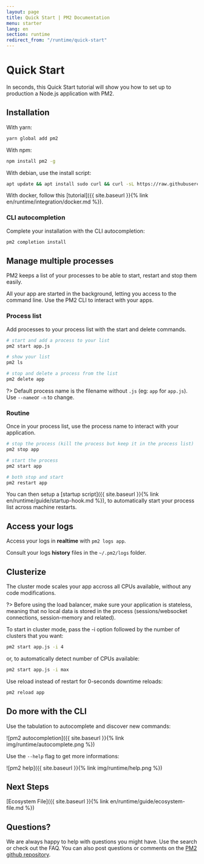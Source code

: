 ```yaml
---
layout: page
title: Quick Start | PM2 Documentation
menu: starter
lang: en
section: runtime
redirect_from: "/runtime/quick-start"
---
```


# Quick Start

In seconds, this Quick Start tutorial will show you how to set up to production a Node.js application with PM2.

## Installation

With yarn:
```bash
yarn global add pm2
```

With npm:
```bash
npm install pm2 -g
```

With debian, use the install script:

```bash
apt update && apt install sudo curl && curl -sL https://raw.githubusercontent.com/Unitech/pm2/master/packager/setup.deb.sh | sudo -E bash -
```

With docker, follow this [tutorial]({{ site.baseurl }}{% link en/runtime/integration/docker.md %}).

### CLI autocompletion

Complete your installation with the CLI autocompletion:

```bash
pm2 completion install
```

## Manage multiple processes

PM2 keeps a list of your processes to be able to start, restart and stop them easily.

All your app are started in the background, letting you access to the command line. Use the PM2 CLI to interact with your apps.

### Process list

Add processes to your process list with the start and delete commands.

```bash
# start and add a process to your list
pm2 start app.js

# show your list
pm2 ls

# stop and delete a process from the list
pm2 delete app
```

?> Default process name is the filename without `.js` (eg: `app` for `app.js`). Use `--name`or `-n` to change.

### Routine

Once in your process list, use the process name to interact with your application.

```bash
# stop the process (kill the process but keep it in the process list)
pm2 stop app

# start the process
pm2 start app

# both stop and start
pm2 restart app
```

You can then setup a [startup script]({{ site.baseurl }}{% link en/runtime/guide/startup-hook.md %}), to automatically start your process list across machine restarts.

## Access your logs

Access your logs in **realtime** with `pm2 logs app`.

Consult your logs **history** files in the `~/.pm2/logs` folder.

## Clusterize

The cluster mode scales your app accross all CPUs available, without any code modifications.

?> Before using the load balancer, make sure your application is stateless, meaning that no local data is stored in the process (sessions/websocket connections, session-memory and related).

To start in cluster mode, pass the -i option followed by the number of clusters that you want:

```bash
pm2 start app.js -i 4
```

or, to automatically detect number of CPUs available:

```bash
pm2 start app.js -i max
```

Use reload instead of restart for 0-seconds downtime reloads:

```bash
pm2 reload app
```

## Do more with the CLI

Use the tabulation to autocomplete and discover new commands:

![pm2 autocompletion]({{ site.baseurl }}{% link img/runtime/autocomplete.png %})

Use the `--help` flag to get more informations:

![pm2 help]({{ site.baseurl }}{% link img/runtime/help.png %})

## Next Steps

[Ecosystem File]({{ site.baseurl }}{% link en/runtime/guide/ecosystem-file.md %})

## Questions?

We are always happy to help with questions you might have. Use the search or check out the FAQ. You can also post questions or comments on the [PM2 github repository](https://github.com/Unitech/pm2/issues).